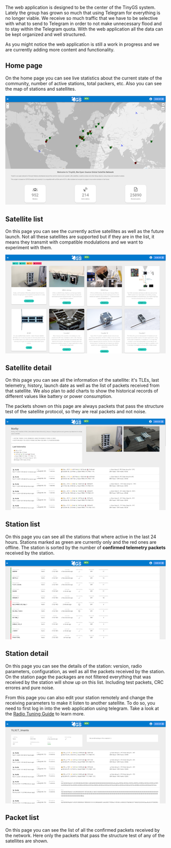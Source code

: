 The web application is designed to be the center of the TinyGS system. Lately the group has grown so much that using Telegram for everything is no longer viable. We receive so much traffic that we have to be selective with what to send to Telegram in order to not make unnecessary flood and to stay within the Telegram quota. With the web application all the data can be kept organized and well structured.

As you might notice the web application is still a work in progress and we are currently adding more content and functionality.

## Home page

On the home page you can see live statistics about the current state of the community, number of active stations, total packers, etc. Also you can see the map of stations and satellites.

![Select folder](images/webapp-home.png)

## Satellite list
On this page you can see the currently active satellites as well as the future launch. Not all these satellites are supported but if they are in the list, it means they transmit with compatible modulations and we want to experiment with them.

![Select folder](images/webapp-satellites.png)

## Satellite detail
On this page you can see all the information of the satellite: it's TLEs, last telemetry, history, launch date as well as the list of packets received from that satellite. We also plan to add charts to show the historical records of different values like battery or power consumption.

The packets shown on this page are always packets that pass the structure test of the satellite protocol, so they are real packets and not noise.

![Select folder](images/webapp-satellite.png)

## Station list
On this page you can see all the stations that where active in the last 24 hours. Stations marked as green are currently only and the red ones are offline. The station is sorted by the number of __confirmed telemetry packets__ received by the station.

![Select folder](images/webapp-stations.png)

## Station detail
On this page you can see the details of the station: version, radio parameters, configuration, as well as all the packets received by the station. On the station page the packages are not filtered everything that was received by the station will show up on this list. Including test packets, CRC errores and pure noise.

From this page you can also edit your station remotely and change the receiving parameters to make it listen to another satellite. To do so, you need to first log in into the web application using telegram. Take a look at the [Radio Tuning Guide](https://github.com/G4lile0/tinyGS/wiki/Radio-Tuning-Guide) to learn more.

![Select folder](images/webapp-station.png)

## Packet list
On this page you can see the list of all the confirmed packets received by the network. Here only the packets that pass the structure test of any of the satellites are shown.